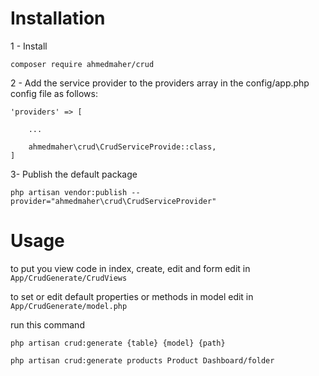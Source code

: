 # Installation

1 - Install
```
composer require ahmedmaher/crud
```


2 - Add the service provider to the providers array in the config/app.php config file as follows:
```
'providers' => [

    ...

    ahmedmaher\crud\CrudServiceProvide::class,
]
```


3- Publish the default package
```
php artisan vendor:publish --provider="ahmedmaher\crud\CrudServiceProvider"
```

# Usage
to put you view code in index, create, edit and form edit in ``` App/CrudGenerate/CrudViews ```

to set or edit default properties or methods in model edit in ``` App/CrudGenerate/model.php ```

run this command
```
php artisan crud:generate {table} {model} {path}

php artisan crud:generate products Product Dashboard/folder
```
